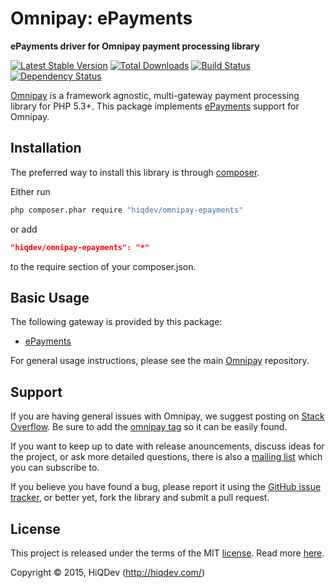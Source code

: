 Omnipay: ePayments
==================

**ePayments driver for Omnipay payment processing library**

[![Latest Stable Version](https://poser.pugx.org/hiqdev/omnipay-epayments/v/stable)](https://packagist.org/packages/hiqdev/omnipay-epayments)
[![Total Downloads](https://poser.pugx.org/hiqdev/omnipay-epayments/downloads)](https://packagist.org/packages/hiqdev/omnipay-epayments)
[![Build Status](https://img.shields.io/travis/hiqdev/omnipay-epayments.svg)](https://travis-ci.org/hiqdev/omnipay-epayments)
[![Dependency Status](https://www.versioneye.com/php/hiqdev:omnipay-epayments/dev-master/badge.svg)](https://www.versioneye.com/php/hiqdev:omnipay-epayments/dev-master)

[Omnipay](https://github.com/omnipay/omnipay) is a framework agnostic, multi-gateway payment
processing library for PHP 5.3+.
This package implements [ePayments](https://epayments.com/) support for Omnipay.

## Installation

The preferred way to install this library is through [composer](http://getcomposer.org/download/).

Either run

```sh
php composer.phar require "hiqdev/omnipay-epayments"
```

or add

```json
"hiqdev/omnipay-epayments": "*"
```

to the require section of your composer.json.

## Basic Usage

The following gateway is provided by this package:

* [ePayments](http://epayments.com/)

For general usage instructions, please see the main [Omnipay](https://github.com/omnipay/omnipay) repository.

## Support

If you are having general issues with Omnipay, we suggest posting on
[Stack Overflow](http://stackoverflow.com/). Be sure to add the
[omnipay tag](http://stackoverflow.com/questions/tagged/omnipay) so it can be easily found.

If you want to keep up to date with release anouncements, discuss ideas for the project,
or ask more detailed questions, there is also a [mailing list](https://groups.google.com/forum/#!forum/omnipay) which
you can subscribe to.

If you believe you have found a bug, please report it using the [GitHub issue tracker](https://github.com/hiqdev/omnipay-epayments/issues),
or better yet, fork the library and submit a pull request.

## License

This project is released under the terms of the MIT [license](LICENSE).
Read more [here](http://choosealicense.com/licenses/mit).

Copyright © 2015, HiQDev (http://hiqdev.com/)
